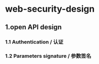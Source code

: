 # web-security-design

## 1.open API design
### 1.1 Authentication / 认证  

### 1.2 Parameters signature / 参数签名
